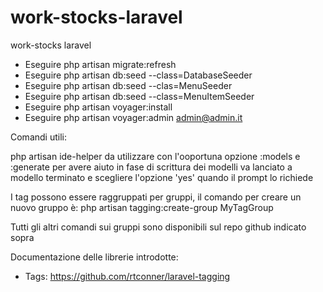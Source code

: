 # work-stocks-laravel
 work-stocks laravel
 
 * Eseguire php artisan migrate:refresh
 * Eseguire php artisan db:seed --class=DatabaseSeeder
 * Eseguire php artisan db:seed --clas=MenuSeeder
 * Eseguire php artisan db:seed --class=MenuItemSeeder
 * Eseguire php artisan voyager:install
 * Eseguire php artisan voyager:admin admin@admin.it


Comandi utili:

php artisan ide-helper da utilizzare con l'ooportuna opzione :models e :generate per avere aiuto in fase di scrittura dei modelli
va lanciato a modello terminato e scegliere l'opzione 'yes' quando il prompt lo richiede

I tag possono essere raggruppati per gruppi, il comando per creare un nuovo gruppo è:
php artisan tagging:create-group MyTagGroup

Tutti gli altri comandi sui gruppi sono disponibili sul repo github indicato sopra



Documentazione delle librerie introdotte:

* Tags: https://github.com/rtconner/laravel-tagging
